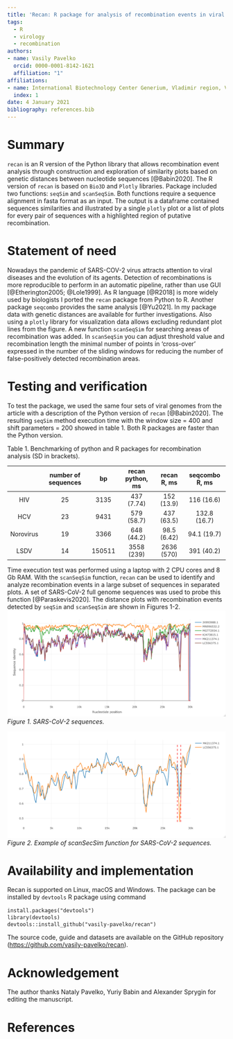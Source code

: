 ```yaml
---
title: 'Recan: R package for analysis of recombination events in viral genomes'
tags:
  - R
  - virology
  - recombination
authors:
- name: Vasily Pavelko
  orcid: 0000-0001-8142-1621
  affiliation: "1"
affiliations: 
- name: International Biotechnology Center Generium, Vladimir region, Volginskiy, Russian Federation.
  index: 1
date: 4 January 2021
bibliography: references.bib
---
```



# Summary
`recan` is an R version of the Python library that allows recombination event analysis through construction and exploration of similarity plots based on genetic distances between nucleotide sequences [@Babin2020]. The R version of `recan` is based on `Bio3D` and `Plotly` libraries. Package included two functions: `seqSim` and `scanSeqSim`. Both functions require a sequence alignment in fasta format as an input. The output is a dataframe contained sequences similarities and illustrated by a single `plotly` plot or a list of plots for every pair of sequences with a highlighted region of putative recombination.

# Statement of need
Nowadays the pandemic of SARS-COV-2 virus attracts attention to viral diseases and the evolution of its agents. Detection of recombinations is more reproducible to perform in an automatic pipeline, rather than use GUI [@Etherington2005; @Lole1999]. As R language [@R2018] is more widely used by biologists I ported the `recan` package from Python to R.
Another package `seqcombo` provides the same analysis [@Yu2021]. In my package data with genetic distances are available for further investigations. Also using a `plotly` library for visualization data allows excluding redundant plot lines from the figure. A new function `scanSeqSim` for searching areas of recombination was added. In `scanSeqSim` you can adjust threshold value and recombination length the minimal number of points in ‘cross-over’ expressed in the number of the sliding windows for reducing the number of false-positively detected recombination areas.  

# Testing and verification
To test the package, we used the same four sets of viral genomes from the article with a description of the Python version of `recan` [@Babin2020].
The resulting `seqSim` method execution time with the window size = 400 and shift parameters = 200 showed in table 1. Both R packages are faster than the Python version.

Table 1. Benchmarking of python and R packages for recombination analysis (SD in brackets).

|           | number of  sequences |   bp   | recan python, ms | recan R, ms | seqcombo R, ms |
|:---------:|:--------------------:|:------:|:----------------:|:-----------:|:--------------:|
|    HIV    |          25          |  3135  |    437 (7.74)    |  152 (13.9) |   116 (16.6)   |
|    HCV    |          23          |  9431  |    579 (58.7)    |  437 (63.5) |  132.8 (16.7)  |
| Norovirus |          19          |  3366  |    648 (44.2)    | 98.5 (6.42) |   94.1 (19.7)  |
|    LSDV   |          14          | 150511 |    3558 (239)    |  2636 (570) |   391 (40.2)   |

Time execution test was performed using a laptop with 2 CPU cores and 8 Gb RAM.
With the `scanSeqSim` function, `recan` can be used to identify and analyze recombination events in a large subset of sequences in separated plots. A set of SARS-CoV-2 full genome sequences was used to probe this function [@Paraskevis2020].
The distance plots with recombination events detected by `seqSim` and `scanSeqSim` are shown in Figures 1-2.
![](https://raw.githubusercontent.com/vasily-pavelko/recan/master/plots_paper/SARS_COV_2_all.jpg)
_Figure 1. SARS-CoV-2 sequences._

![](https://raw.githubusercontent.com/vasily-pavelko/recan/master/plots_paper/SARS_COV_2_%2315.jpg)
_Figure 2. Example of scanSecSim function for SARS-CoV-2 sequences._



# Availability and implementation
Recan is supported on Linux, macOS and Windows. The package can be installed by `devtools` R package using command
```
install.packages("devtools")   
library(devtools)   
devtools::install_github("vasily-pavelko/recan")
```
The source code, guide and datasets are available on the GitHub repository (https://github.com/vasily-pavelko/recan). 


# Acknowledgement 
The author thanks Nataly Pavelko, Yuriy Babin and Alexander Sprygin for editing the manuscript.



# References



